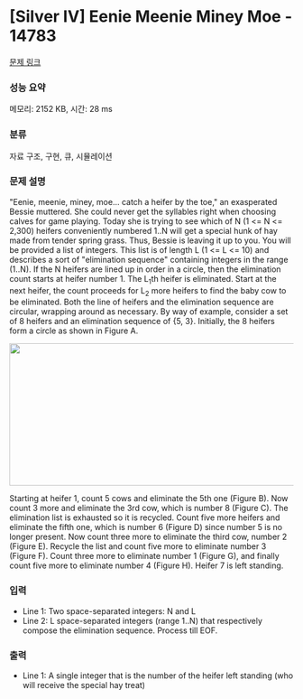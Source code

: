 # [Silver IV] Eenie Meenie Miney Moe - 14783 

[문제 링크](https://www.acmicpc.net/problem/14783) 

### 성능 요약

메모리: 2152 KB, 시간: 28 ms

### 분류

자료 구조, 구현, 큐, 시뮬레이션

### 문제 설명

<p>"Eenie, meenie, miney, moe... catch a heifer by the toe," an exasperated Bessie muttered. She could never get the syllables right when choosing calves for game playing. Today she is trying to see which of N (1 <= N <= 2,300) heifers conveniently numbered 1..N will get a special hunk of hay made from tender spring grass. Thus, Bessie is leaving it up to you. You will be provided a list of integers. This list is of length L (1 <= L <= 10) and describes a sort of "elimination sequence" containing integers in the range (1..N). If the N heifers are lined up in order in a circle, then the elimination count starts at heifer number 1. The L<sub>1</sub>th heifer is eliminated. Start at the next heifer, the count proceeds for L<sub>2</sub> more heifers to find the baby cow to be eliminated. Both the line of heifers and the elimination sequence are circular, wrapping around as necessary. By way of example, consider a set of 8 heifers and an elimination sequence of {5, 3}. Initially, the 8 heifers form a circle as shown in Figure A. </p>

<p style="text-align: center;"><img alt="" src="https://onlinejudgeimages.s3-ap-northeast-1.amazonaws.com/problem/14783/1.gif" style="height:252px; width:664px"></p>

<p>Starting at heifer 1, count 5 cows and eliminate the 5th one (Figure B). Now count 3 more and eliminate the 3rd cow, which is number 8 (Figure C). The elimination list is exhausted so it is recycled. Count five more heifers and eliminate the fifth one, which is number 6 (Figure D) since number 5 is no longer present. Now count three more to eliminate the third cow, number 2 (Figure E). Recycle the list and count five more to eliminate number 3 (Figure F). Count three more to eliminate number 1 (Figure G), and finally count five more to eliminate number 4 (Figure H). Heifer 7 is left standing.</p>

### 입력 

 <ul>
	<li>Line 1: Two space-separated integers: N and L </li>
	<li>Line 2: L space-separated integers (range 1..N) that respectively compose the elimination sequence. Process till EOF.</li>
</ul>

### 출력 

 <ul>
	<li>Line 1: A single integer that is the number of the heifer left standing (who will receive the special hay treat)</li>
</ul>

